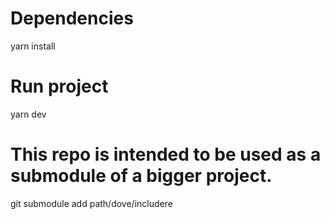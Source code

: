 # Dependencies
   yarn install

# Run project
   yarn dev
   
# This repo is intended to be used as a submodule of a bigger project.
   git submodule add <URL-della-repo-react-components> path/dove/includere

   
   